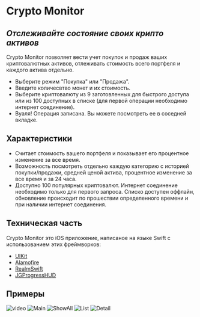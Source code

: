 # Crypto Monitor
## _Отслеживайте состояние своих крипто активов_


Crypto Monitor позволяет вести учет покупок и продаж ваших криптовалютных активов, отлеживать стоимость всего портфеля и каждого актива отдельно. 

- Выберите режим "Покупка" или "Продажа".
- Введите количесвтво монет и их стоимость. 
- Выберите криптовалюту из 9 заготовленных для быстрого доступа или  из 100 доступных в списке (для первой операции необходимо интернет соединение).
- Вуаля! Операция записана. Вы можете посмотреть ее в соседней вкладке.

## Характеристики

- Считает стоимость вашего портфеля и показывает его процентное изменение за все время.
- Возможность посмотреть отдельно каждую категорию с историей покупки/продажи, средней ценой актива, процентное изменение за все время и за 24 часа.
- Доступно 100 популярных криптовалют. Интернет соединение необходимо только для первого запроса. Списко доступен оффлайн, обновление происходит по прошествии определенного времени и при наличии интернет соединения.

## Техническая часть

Crypto Monitor это iOS приложение, написаное на языке Swift с использованием этих фреймворков:

- [UIKit](https://developer.apple.com/documentation/uikit)
- [Alamofire](https://github.com/Alamofire/Alamofire) 
- [RealmSwift](https://github.com/realm/realm-swift)
- [JGProgressHUD](https://github.com/JonasGessner/JGProgressHUD)

## Примеры
![video](https://github.com/Em1rio/Crypto-Monitor/assets/48679388/571555d6-005e-454c-8b61-40ae164e79ad)
![Main](https://github.com/Em1rio/Crypto-Monitor/assets/48679388/04bcc98f-0a5e-4a6f-ab15-6a5e0f03d439) 
![ShowAll](https://github.com/Em1rio/Crypto-Monitor/assets/48679388/dcbca0b7-9845-408a-befe-643c1e17ceb3)
![List](https://github.com/Em1rio/Crypto-Monitor/assets/48679388/ace894de-2fd2-46d4-8de9-002c0757e933)
![Detail](https://github.com/Em1rio/Crypto-Monitor/assets/48679388/a78b44c3-d5ad-4d14-af76-6379024b91a5)

